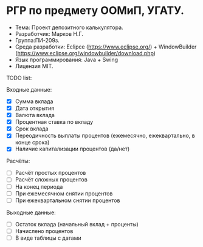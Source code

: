 # РГР по предмету ООМиП, УГАТУ.
* Тема: Проект депозитного калькулятора. 
* Разработчик: Марков Н.Г. 
* Группа:ПИ-209з.
* Среда разработки: Eclipce (https://www.eclipse.org/) + WindowBuilder (https://www.eclipse.org/windowbuilder/download.php)
* Язык программирования: Java + Swing
* Лицензия MIT.

TODO list:

Входные данные:
- [x] Сумма вклада
- [x] Дата открытия
- [x] Валюта вклада
- [x] Процентная ставка по вкладу
- [x] Срок вклада
- [x] Переодичность выплаты процентов (ежемесячно, ежеквартально, в конце срока)
- [x] Наличие капитализации процентов (да/нет)

Расчёты:

- [ ] Расчёт простых процентов
- [ ] Расчёт сложных процентов
- [ ] На конец периода
- [ ] При ежемесячном снятии процентов
- [ ] При ежеквартальном снятии процентов

Выходные данные:
- [ ] Остаток вклада (начальный вклад + проценты)
- [ ] Начислено процентов
- [ ] В виде таблицы с датами